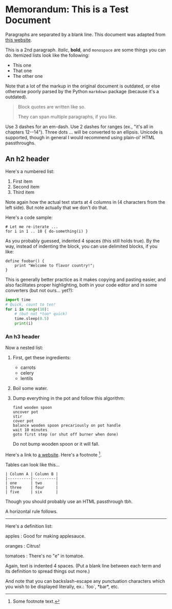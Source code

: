 # Memorandum: This is a Test Document

Paragraphs are separated by a blank line. This document was adapted from [this website](http://www.unexpected-vortices.com/sw/rippledoc/quick-markdown-example.html).

This is a 2nd paragraph. *Italic*, **bold**, and `monospace` are some things you can do. Itemized lists
look like the following:

* This one
* That one
* The other one

Note that a lot of the markup in the original document is outdated, or else otherwise poorly 
parsed by the Python `markdown` package (because it's a outdated).

> Block quotes are
> written like so.
>
> They can span multiple paragraphs,
> if you like.

Use 3 dashes for an em-dash. Use 2 dashes for ranges (ex., "it's all
in chapters 12--14"). Three dots ... will be converted to an ellipsis.
Unicode is supported, though in general I would recommend using plain-ol' HTML passthroughs.

## An h2 header

Here's a numbered list:

1. First item
2. Second item
3. Third item

Note again how the actual text starts at 4 columns in (4 characters
from the left side). But note actually that we don't do that. 

Here's a code sample:

    # Let me re-iterate ...
    for i in 1 .. 10 { do-something(i) }

As you probably guessed, indented 4 spaces (this still holds true). By the way, instead of
indenting the block, you can use delimited blocks, if you like:

```
define foobar() {
    print "Welcome to flavor country!";
}
```

This is generally better practice as it makes copying and pasting easier, and also facilitates 
proper highlighting, both in your code editor and in some converters (but not ours... yet?):

```python
import time
# Quick, count to ten!
for i in range(10):
    # (but not *too* quick)
    time.sleep(0.5)
    print(i)
```

### An h3 header

Now a nested list:

 1. First, get these ingredients:

      * carrots
      * celery
      * lentils

 2. Boil some water.

 3. Dump everything in the pot and follow
    this algorithm:

        find wooden spoon
        uncover pot
        stir
        cover pot
        balance wooden spoon precariously on pot handle
        wait 10 minutes
        goto first step (or shut off burner when done)

    Do not bump wooden spoon or it will fall.


Here's a link to [a website](http://foo.bar). Here's a footnote [^1].

[^1]: Some footnote text.

Tables can look like this...

```
| Column A | Column B |
|----------|----------|
| one      | two      |
| three    | four     |
| five     | six      |
```

Though you should probably use an HTML passthrough tbh.

A horizontal rule follows.

***

Here's a definition list:

apples
  : Good for making applesauce.

oranges
  : Citrus!

tomatoes
  : There's no "e" in tomatoe.

Again, text is indented 4 spaces. (Put a blank line between each
term and its definition to spread things out more.)

And note that you can backslash-escape any punctuation characters
which you wish to be displayed literally, ex.: \`foo\`, \*bar\*, etc.